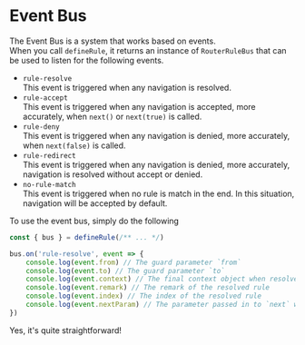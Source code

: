 # Event Bus

The Event Bus is a system that works based on events.  
When you call `defineRule`, it returns an instance of `RouterRuleBus` that can be used to listen for the following events.
- `rule-resolve`  
    This event is triggered when any navigation is resolved.
- `rule-accept`  
    This event is triggered when any navigation is accepted, more accurately, when `next()` or `next(true)` is called.
- `rule-deny`  
    This event is triggered when any navigation is denied, more accurately, when `next(false)` is called.
- `rule-redirect`  
    This event is triggered when any navigation is denied, more accurately, navigation is resolved without accept or denied.
- `no-rule-match`  
    This event is triggered when no rule is match in the end. In this situation, navigation will be accepted by default. 

To use the event bus, simply do the following
```ts
const { bus } = defineRule(/** ... */)

bus.on('rule-resolve', event => {
    console.log(event.from) // The guard parameter `from`
    console.log(event.to) // The guard parameter `to`
    console.log(event.context) // The final context object when resolved
    console.log(event.remark) // The remark of the resolved rule
    console.log(event.index) // The index of the resolved rule
    console.log(event.nextParam) // The parameter passed in to `next` when resolved
})
```

Yes, it's quite straightforward!